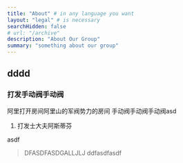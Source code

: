```yaml
---
title: "About" # in any language you want
layout: "legal" # is necessary
searchHidden: false
# url: "/archive"
description: "About Our Group"
summary: "something about our group"
---
```


## dddd
### 打发手动阀手动阀
阿里打开房间阿里山的军阀势力的房间
手动阀手动阀手动阀asd

1. 打发士大夫阿斯蒂芬

asdf

> DFASDFASDGALLJLJ
ddfasdfasdf
